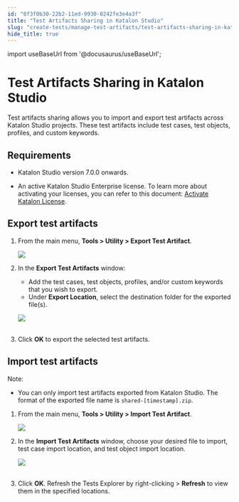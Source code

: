 ```yaml
---
id: "8f3f0b30-22b2-11ed-9930-0242fe3e4a3f"
title: "Test Artifacts Sharing in Katalon Studio"
slug: "create-tests/manage-test-artifacts/test-artifacts-sharing-in-katalon-studio"
hide_title: true
---
```

import useBaseUrl from '@docusaurus/useBaseUrl';


# <a id="id" class="anchor_top_offset"/><a id="ariaid-title1" class="anchor_top_offset"/>Test Artifacts Sharing in <span xmlns="http://www.w3.org/1999/xhtml" className="ph">Katalon Studio</span> 

<p xmlns="http://www.w3.org/1999/xhtml" className="p">Test artifacts sharing allows you to import and export test   artifacts across Katalon Studio projects. These test artifacts   include test cases, test objects, profiles, and custom   keywords.</p> 

## Requirements

<ul xmlns="http://www.w3.org/1999/xhtml" className="ul"><li className="li"><p className="p">Katalon Studio version 7.0.0 onwards.</p></li><li className="li"><p className="p">An active Katalon Studio Enterprise license. To       learn more about activating your licenses, you can refer to this       document: <a className="xref" href="#">Activate         Katalon License</a>.</p></li></ul> 

## <a id="id_1" class="anchor_top_offset"/>Export test artifacts

<ol xmlns="http://www.w3.org/1999/xhtml" className="ol"><li className="li"><p className="p">From the main menu, <strong className="ph b">Tools &gt; Utility &gt; Export Test Artifact</strong>.</p><p className="p"><img className="image" width={400} src={useBaseUrl("/40f74f30-7f89-11ed-998d-0242cfbc79b5.png")} /></p></li><li className="li"><p className="p">In the <strong className="ph b">Export Test Artifacts</strong> window:</p><ul className="ul"><li className="li">Add the test cases, test objects, profiles, and/or custom keywords that you wish to export.</li><li className="li">Under <strong className="ph b">Export Location</strong>, select the destination folder for the exported file(s).</li></ul><p className="p"><img className="image" height={797} src={useBaseUrl("https://github.com/katalon-studio/docs-images/raw/master/katalon-studio/docs/import-export-test-artifact/export-test-artifacts.png")} width={497} /><br /><br /></p></li><li className="li"><p className="p">Click <strong className="ph b">OK</strong> to export the selected test artifacts.</p></li></ol> 

## <a id="id_2" class="anchor_top_offset"/>Import test artifacts

<div xmlns="http://www.w3.org/1999/xhtml" className="note note note_note"><span className="note__title">Note:</span> <ul className="ul"><li className="li"><p className="p">You can only import test artifacts exported from Katalon Studio. The format of the exported file name is <code className="ph codeph">shared-[timestamp].zip</code>.</p></li></ul></div>
<ol xmlns="http://www.w3.org/1999/xhtml" className="ol"><li className="li"><p className="p">From the main menu, <strong className="ph b">Tools &gt; Utility &gt; Import Test Artifact</strong>.</p><p className="p"><img className="image" width={400} src={useBaseUrl("/40fc5840-7f89-11ed-998d-0242cfbc79b5.png")} /></p></li><li className="li"><p className="p">In the <strong className="ph b">Import Test Artifacts</strong> window, choose your desired file to import, test case import location, and test object import location.</p><p className="p"><img className="image" height={171} src={useBaseUrl("https://github.com/katalon-studio/docs-images/raw/master/katalon-studio/docs/import-export-test-artifact/import-test-artifact.png")} width={496} /><br /><br /></p></li><li className="li"><p className="p">Click <strong className="ph b">OK</strong>. Refresh the <span className="ph uicontrol">Tests Explorer</span> by right-clicking &gt; <strong className="ph b">Refresh</strong> to view them in the specified locations.</p></li></ol> 
